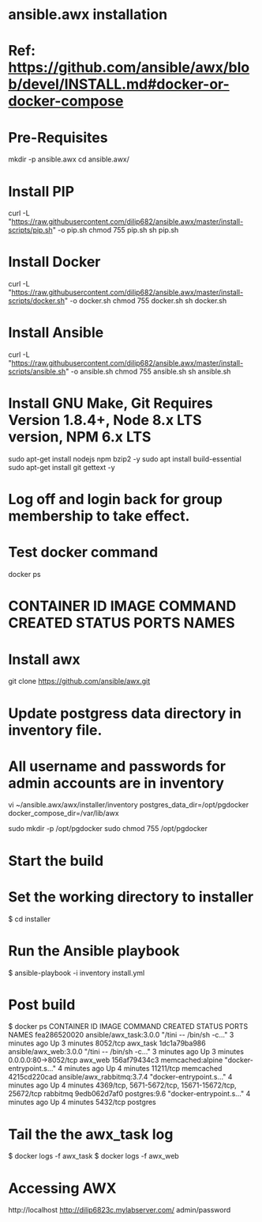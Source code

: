 # ansible.awx installation
# Ref: https://github.com/ansible/awx/blob/devel/INSTALL.md#docker-or-docker-compose

# Pre-Requisites
mkdir -p ansible.awx
cd ansible.awx/

# Install PIP

curl -L "https://raw.githubusercontent.com/dilip682/ansible.awx/master/install-scripts/pip.sh" -o pip.sh
chmod 755 pip.sh
sh pip.sh

# Install Docker

curl -L "https://raw.githubusercontent.com/dilip682/ansible.awx/master/install-scripts/docker.sh" -o docker.sh
chmod 755 docker.sh
sh docker.sh

# Install Ansible
curl -L "https://raw.githubusercontent.com/dilip682/ansible.awx/master/install-scripts/ansible.sh" -o ansible.sh
chmod 755 ansible.sh
sh ansible.sh

# Install GNU Make, Git Requires Version 1.8.4+, Node 8.x LTS version, NPM 6.x LTS

sudo apt-get install nodejs npm  bzip2 -y
sudo apt install build-essential
sudo apt-get install git gettext -y

# Log off and login back for group membership to take effect.
# Test docker command
docker ps
# CONTAINER ID        IMAGE               COMMAND             CREATED             STATUS              PORTS               NAMES

# Install awx
git clone https://github.com/ansible/awx.git

# Update postgress data directory in inventory file.
# All username and passwords for admin accounts are in inventory
vi ~/ansible.awx/awx/installer/inventory
postgres_data_dir=/opt/pgdocker
docker_compose_dir=/var/lib/awx

sudo mkdir -p /opt/pgdocker
sudo chmod 755 /opt/pgdocker

# Start the build

# Set the working directory to installer
$ cd installer

# Run the Ansible playbook
$ ansible-playbook -i inventory install.yml

# Post build
$ docker ps
CONTAINER ID        IMAGE	          COMMAND	    CREATED             STATUS	PORTS	NAMES
fea286520020        ansible/awx_task:3.0.0       "/tini -- /bin/sh -c…"   3 minutes ago       Up 3 minutes        8052/tcp	    awx_task
1dc1a79ba986        ansible/awx_web:3.0.0        "/tini -- /bin/sh -c…"   3 minutes ago       Up 3 minutes        0.0.0.0:80->8052/tcp awx_web
156af79434c3        memcached:alpine             "docker-entrypoint.s…"   4 minutes ago       Up 4 minutes        11211/tcp memcached
4215cd220cad        ansible/awx_rabbitmq:3.7.4   "docker-entrypoint.s…"   4 minutes ago       Up 4 minutes        4369/tcp, 5671-5672/tcp, 15671-15672/tcp, 25672/tcp   rabbitmq
9edb062d7af0        postgres:9.6	   "docker-entrypoint.s…"   4 minutes ago       Up 4 minutes        5432/tcp	    postgres


# Tail the the awx_task log
$ docker logs -f awx_task
$ docker logs -f awx_web

# Accessing AWX
http://localhost
http://dilip6823c.mylabserver.com/
admin/password
